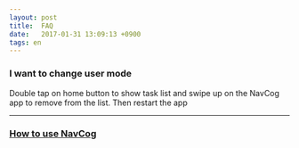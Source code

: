 ```yaml
---
layout: post
title:  FAQ
date:   2017-01-31 13:09:13 +0900
tags: en
---
```


### I want to change user mode

Double tap on home button to show task list and swipe up on the NavCog app to remove from the list. Then restart the app

-----

### [How to use NavCog](/help.html)
